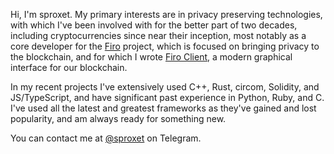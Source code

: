 Hi, I'm sproxet. My primary interests are in privacy preserving technologies, with which I've been
involved with for the better part of two decades, including cryptocurrencies since near their inception,
most notably as a core developer for the [Firo](https://firo.org) project, which is focused on bringing
privacy to the blockchain, and for which I wrote [Firo Client](https://github.com/firoorg/firo-client),
a modern graphical interface for our blockchain.

In my recent projects I've extensively used C++, Rust, circom, Solidity, and JS/TypeScript, and have 
significant past experience in Python, Ruby, and C. I've used all the latest and greatest frameworks
as they've gained and lost popularity, and am always ready for something new.

You can contact me at [@sproxet](https://t.me/sproxet) on Telegram.
